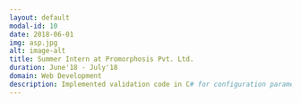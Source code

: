 ```yaml
---
layout: default
modal-id: 10
date: 2018-06-01
img: asp.jpg
alt: image-alt
title: Summer Intern at Promorphosis Pvt. Ltd.
duration: June'18 - July'18
domain: Web Development
description: Implemented validation code in C# for configuration parameters of their web application built using the ASP.net framework. A simple HTML table in a frontend webpage displays the default values for various ASP.net specific web application parameters, the actual values set for them in the backend code, and the expected values. Identification of correctly/incorrectly set values for these parameters is further eased via simple green and red color code highlighting in the UI.
---
```

